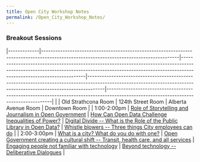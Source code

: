 ```yaml
---
title: Open City Workshop Notes
permalink: /Open_City_Workshop_Notes/
---
```


### Breakout Sessions

|-------------|---------------------------------------------------------------------------------------------------------------------------------------|--------------------------------------------------------------------------------------------------------------------------------------------------------------------------------------------------|-------------------------------------------------------------------------------------------------------------------------------------------------------------------|-------------------------------------------------------------------------------------------------------------------------------------|
|             | Old Strathcona Room                                                                                                                   | 124th Street Room                                                                                                                                                                                | Alberta Avenue Room                                                                                                                                               | Downtown Room                                                                                                                       |
| 1:00-2:00pm | [Role of Storytelling and Journalism in Open Government](/Edmonton/Role_of_Storytelling_and_Journalism_in_Open_Government "wikilink") | [How Can Open Data Challenge Inequalities of Power?](/Edmonton/How_Can_Open_Data_Challenge_Inequalities_of_Power "wikilink")                                                                     | [Digital Divide -- What is the Role of the Public Library in Open Data?](/Edmonton/Digital_Divide-What_is_the_Role_of_the_Public_Library_in_Open_Data "wikilink") | [Whistle blowers -- Three things City employees can do](/Edmonton/Whistle_blowers_--_Three_things_City_employees_can_do "wikilink") |
| 2:00-3:00pm | [What is a city? What do you do with one?](/Edmonton/What_is_a_city "wikilink")                                                       | [Open Government creating a cultural shift -- Transit, health care, and all services](/Edmonton/_Open_Government_creating_a_cultural_shift_--_Transit,_health_care,_and_all_services "wikilink") | [Engaging people not familiar with technology](/Edmonton/_Engaging_people_not_familiar_with_technology "wikilink")                                                | [Beyond technology -- Deliberative Dialogues](/Edmonton/_Beyond_technology_--_Deliberative_Dialogues "wikilink")                    |

